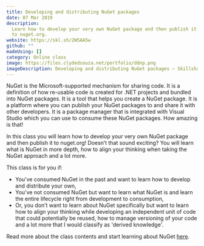 ```yaml
---
title: Developing and distributing NuGet packages
date: 07 Mar 2019
description:
  Learn how to develop your very own NuGet package and then publish it
  to nuget.org.
website: https://skl.sh/2W5AA5w
github: ""
madeUsing: []
category: Online class
image: https://files.clydedsouza.net/portfolio/ddnp.png
imageDescription: Developing and distributing NuGet packages – Skillshare class
---
```


NuGet is the Microsoft-supported mechanism for sharing code. It is a definition of how re-usable code is created for .NET projects and bundled into NuGet packages. It is a tool that helps you create a NuGet package. It is a platform where you can publish your NuGet packages to and share it with other developers. It is a package manager that is integrated with Visual Studio which you can use to consume these NuGet packages. How amazing is that!

In this class you will learn how to develop your very own NuGet package and then publish it to nuget.org! Doesn’t that sound exciting? You will learn what is NuGet in more depth, how to align your thinking when taking the NuGet approach and a lot more.

This class is for you if:

- You’ve consumed NuGet in the past and want to learn how to develop and distribute your own,
- You’ve not consumed NuGet but want to learn what NuGet is and learn the entire lifecycle right from development to consumption,
- Or, you don’t want to learn about NuGet specifically but want to learn how to align your thinking while developing an independent unit of code that could potentially be reused, how to manage versioning of your code and a lot more that I would classify as 'derived knowledge'.

Read more about the class contents and start learning about NuGet [here](https://skl.sh/2W5AA5w).
